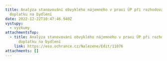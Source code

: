 ```yaml
---
title: Analýza stanovování obvyklého nájemného v praxi ÚP při rozhodování o
  doplatku na bydlení
date: 2022-12-22T10:47:46.940Z
vystupy:
  - vyzkumy
attachmentsTop:
  - title: Analýza stanovování obvyklého nájemného v praxi ÚP při rozhodování o
      doplatku na bydlení
    link: https://eso.ochrance.cz/Nalezene/Edit/11076
attachments: []
---
```

